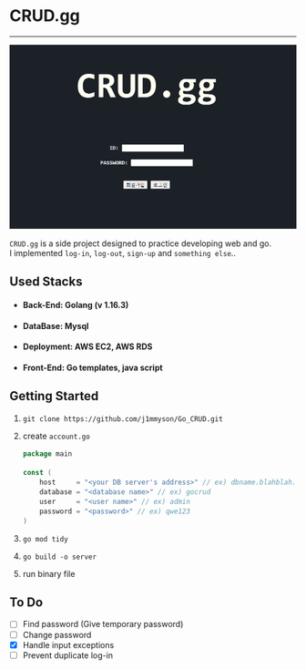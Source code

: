 # CRUD.gg

---

![Main Page](https://github.com/j1mmyson/j1mmyson.github.io/blob/main/assets/img/posts/devlog/login.png?raw=true)

`CRUD.gg` is a side project designed to practice developing web and go.  
I implemented `log-in`, `log-out`, `sign-up` and `something else`.. 



## Used Stacks

- #### Back-End: Golang (v 1.16.3)

- #### DataBase: Mysql

- #### Deployment: AWS EC2, AWS RDS

- #### Front-End: Go templates, java script

## Getting Started

1. `git clone https://github.com/j1mmyson/Go_CRUD.git`

2. create `account.go`

   ``` go
   package main
   
   const (
       host     = "<your DB server's address>" // ex) dbname.blahblah.us=east-2.rds.amazonaws.com
       database = "<database name>" // ex) gocrud
       user     = "<user name>" // ex) admin
       password = "<password>" // ex) qwe123
   )
   ```

3. `go mod tidy`

4. `go build -o server`

5. run binary file

## To Do

- [ ] Find password (Give temporary password)
- [ ] Change password
- [x] Handle input exceptions
- [ ] Prevent duplicate log-in
